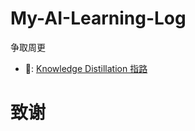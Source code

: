 # My-AI-Learning-Log
争取周更
- 📂: [Knowledge Distillation 指路](https://cloud.tencent.com/developer/article/1763873)




# 致谢
